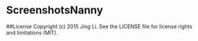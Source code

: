 # ScreenshotsNanny

##License
Copyright (c) 2015 Jing Li. See the LICENSE file for license rights and limitations (MIT).
